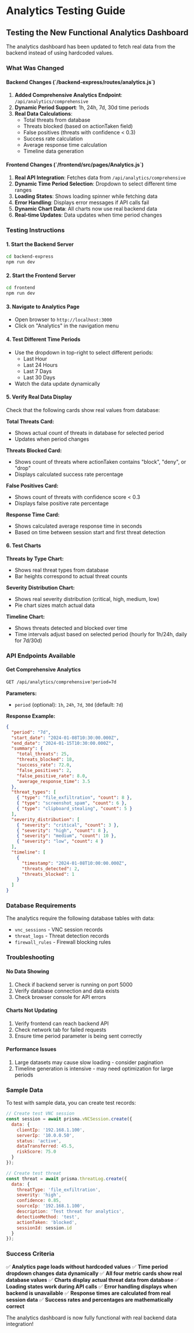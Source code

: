 # Analytics Testing Guide

## Testing the New Functional Analytics Dashboard

The analytics dashboard has been updated to fetch real data from the backend instead of using hardcoded values.

### What Was Changed

#### Backend Changes (\`/backend-express/routes/analytics.js\`)
1. **Added Comprehensive Analytics Endpoint**: `/api/analytics/comprehensive`
2. **Dynamic Period Support**: 1h, 24h, 7d, 30d time periods
3. **Real Data Calculations**:
   - Total threats from database
   - Threats blocked (based on actionTaken field)
   - False positives (threats with confidence < 0.3)
   - Success rate calculation
   - Average response time calculation
   - Timeline data generation

#### Frontend Changes (\`/frontend/src/pages/Analytics.js\`)
1. **Real API Integration**: Fetches data from `/api/analytics/comprehensive`
2. **Dynamic Time Period Selection**: Dropdown to select different time ranges
3. **Loading States**: Shows loading spinner while fetching data
4. **Error Handling**: Displays error messages if API calls fail
5. **Dynamic Chart Data**: All charts now use real backend data
6. **Real-time Updates**: Data updates when time period changes

### Testing Instructions

#### 1. Start the Backend Server
```bash
cd backend-express
npm run dev
```

#### 2. Start the Frontend Server
```bash
cd frontend
npm run dev
```

#### 3. Navigate to Analytics Page
- Open browser to `http://localhost:3000`
- Click on "Analytics" in the navigation menu

#### 4. Test Different Time Periods
- Use the dropdown in top-right to select different periods:
  - Last Hour
  - Last 24 Hours  
  - Last 7 Days
  - Last 30 Days
- Watch the data update dynamically

#### 5. Verify Real Data Display
Check that the following cards show real values from database:

**Total Threats Card:**
- Shows actual count of threats in database for selected period
- Updates when period changes

**Threats Blocked Card:**
- Shows count of threats where actionTaken contains "block", "deny", or "drop"
- Displays calculated success rate percentage

**False Positives Card:**
- Shows count of threats with confidence score < 0.3
- Displays false positive rate percentage

**Response Time Card:**
- Shows calculated average response time in seconds
- Based on time between session start and first threat detection

#### 6. Test Charts
**Threats by Type Chart:**
- Shows real threat types from database
- Bar heights correspond to actual threat counts

**Severity Distribution Chart:**
- Shows real severity distribution (critical, high, medium, low)
- Pie chart sizes match actual data

**Timeline Chart:**
- Shows threats detected and blocked over time
- Time intervals adjust based on selected period (hourly for 1h/24h, daily for 7d/30d)

### API Endpoints Available

#### Get Comprehensive Analytics
```bash
GET /api/analytics/comprehensive?period=7d
```

**Parameters:**
- `period` (optional): `1h`, `24h`, `7d`, `30d` (default: `7d`)

**Response Example:**
```json
{
  "period": "7d",
  "start_date": "2024-01-08T10:30:00.000Z",
  "end_date": "2024-01-15T10:30:00.000Z",
  "summary": {
    "total_threats": 25,
    "threats_blocked": 18,
    "success_rate": 72.0,
    "false_positives": 2,
    "false_positive_rate": 8.0,
    "average_response_time": 3.5
  },
  "threat_types": [
    { "type": "file_exfiltration", "count": 8 },
    { "type": "screenshot_spam", "count": 6 },
    { "type": "clipboard_stealing", "count": 5 }
  ],
  "severity_distribution": [
    { "severity": "critical", "count": 3 },
    { "severity": "high", "count": 8 },
    { "severity": "medium", "count": 10 },
    { "severity": "low", "count": 4 }
  ],
  "timeline": [
    {
      "timestamp": "2024-01-08T10:00:00.000Z",
      "threats_detected": 2,
      "threats_blocked": 1
    }
  ]
}
```

### Database Requirements

The analytics require the following database tables with data:
- `vnc_sessions` - VNC session records
- `threat_logs` - Threat detection records
- `firewall_rules` - Firewall blocking rules

### Troubleshooting

#### No Data Showing
1. Check if backend server is running on port 5000
2. Verify database connection and data exists
3. Check browser console for API errors

#### Charts Not Updating
1. Verify frontend can reach backend API
2. Check network tab for failed requests
3. Ensure time period parameter is being sent correctly

#### Performance Issues
1. Large datasets may cause slow loading - consider pagination
2. Timeline generation is intensive - may need optimization for large periods

### Sample Data

To test with sample data, you can create test records:

```javascript
// Create test VNC session
const session = await prisma.vNCSession.create({
  data: {
    clientIp: '192.168.1.100',
    serverIp: '10.0.0.50',
    status: 'active',
    dataTransferred: 45.5,
    riskScore: 75.0
  }
});

// Create test threat
const threat = await prisma.threatLog.create({
  data: {
    threatType: 'file_exfiltration',
    severity: 'high',
    confidence: 0.85,
    sourceIp: '192.168.1.100',
    description: 'Test threat for analytics',
    detectionMethod: 'test',
    actionTaken: 'blocked',
    sessionId: session.id
  }
});
```

### Success Criteria

✅ **Analytics page loads without hardcoded values**
✅ **Time period dropdown changes data dynamically** 
✅ **All four metric cards show real database values**
✅ **Charts display actual threat data from database**
✅ **Loading states work during API calls**
✅ **Error handling displays when backend is unavailable**
✅ **Response times are calculated from real session data**
✅ **Success rates and percentages are mathematically correct**

The analytics dashboard is now fully functional with real backend data integration!
